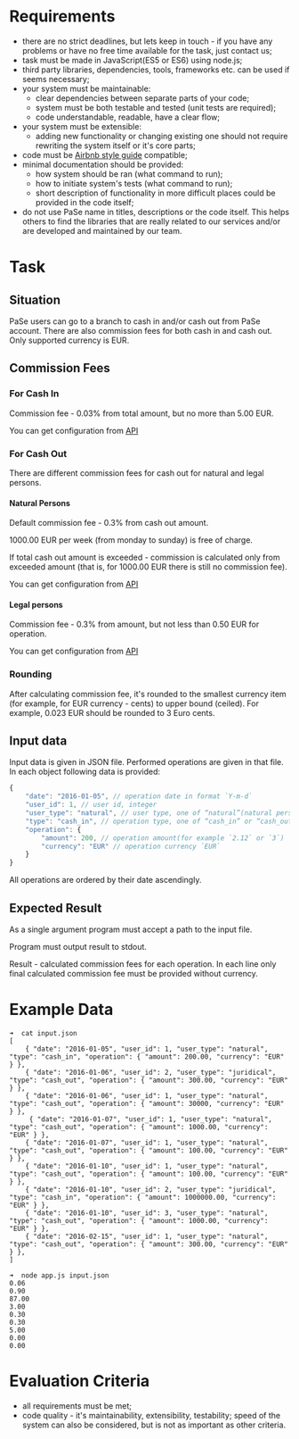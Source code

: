 Requirements
============

 * there are no strict deadlines, but lets keep in touch - if you have any problems or have no free time available for the task, just contact us;
 * task must be made in JavaScript(ES5 or ES6) using node.js;
 * third party libraries, dependencies, tools, frameworks etc. can be used if seems necessary;
 * your system must be maintainable:
     * clear dependencies between separate parts of your code;
     * system must be both testable and tested (unit tests are required);
     * code understandable, readable, have a clear flow;
 * your system must be extensible:
     * adding new functionality or changing existing one should not require rewriting the system itself or it's core parts;
 * code must be [Airbnb style guide](https://github.com/airbnb/javascript) compatible;
 * minimal documentation should be provided:
     * how system should be ran (what command to run);
     * how to initiate system's tests (what command to run);
     * short description of functionality in more difficult places could be provided in the code itself;
 * do not use PaSe name in titles, descriptions or the code itself. This helps others to find the libraries that are really related to our services and/or are developed and maintained by our team.
 
Task
====

## Situation
PaSe users can go to a branch to cash in and/or cash out from PaSe account. There are also commission fees for both cash in and cash out. Only supported currency is EUR.

## Commission Fees

### For Cash In
Commission fee - 0.03% from total amount, but no more than 5.00 EUR.

You can get configuration from [API](http://private-38e18c-uzduotis.apiary-mock.com/config/cash-in)

### For Cash Out
There are different commission fees for cash out for natural and legal persons.

#### Natural Persons
Default commission fee - 0.3% from cash out amount.

1000.00 EUR per week (from monday to sunday) is free of charge.

If total cash out amount is exceeded - commission is calculated only from exceeded amount (that is, for 1000.00 EUR there is still no commission fee).

You can get configuration from [API](http://private-38e18c-uzduotis.apiary-mock.com/config/cash-out/natural)

#### Legal persons
Commission fee - 0.3% from amount, but not less than 0.50 EUR for operation.

You can get configuration from [API](http://private-38e18c-uzduotis.apiary-mock.com/config/cash-out/juridical)

### Rounding
After calculating commission fee, it's rounded to the smallest currency item (for example, for EUR currency - cents) to upper bound (ceiled). For example, 0.023 EUR should be rounded to 3 Euro cents.

## Input data
Input data is given in JSON file. Performed operations are given in that file. In each object following data is provided:
```js
{
    "date": "2016-01-05", // operation date in format `Y-m-d`
    "user_id": 1, // user id, integer
    "user_type": "natural", // user type, one of “natural”(natural person) or “juridical”(legal person)
    "type": "cash_in", // operation type, one of “cash_in” or “cash_out”
    "operation": {
        "amount": 200, // operation amount(for example `2.12` or `3`)
        "currency": "EUR" // operation currency `EUR`
    }
}
```
All operations are ordered by their date ascendingly.

## Expected Result
As a single argument program must accept a path to the input file.

Program must output result to stdout.

Result - calculated commission fees for each operation. In each line only final calculated commission fee must be provided without currency.

Example Data
============
```
➜  cat input.json
[
    { "date": "2016-01-05", "user_id": 1, "user_type": "natural", "type": "cash_in", "operation": { "amount": 200.00, "currency": "EUR" } },
    { "date": "2016-01-06", "user_id": 2, "user_type": "juridical", "type": "cash_out", "operation": { "amount": 300.00, "currency": "EUR" } },
    { "date": "2016-01-06", "user_id": 1, "user_type": "natural", "type": "cash_out", "operation": { "amount": 30000, "currency": "EUR" } },
     { "date": "2016-01-07", "user_id": 1, "user_type": "natural", "type": "cash_out", "operation": { "amount": 1000.00, "currency": "EUR" } },
    { "date": "2016-01-07", "user_id": 1, "user_type": "natural", "type": "cash_out", "operation": { "amount": 100.00, "currency": "EUR" } },
    { "date": "2016-01-10", "user_id": 1, "user_type": "natural", "type": "cash_out", "operation": { "amount": 100.00, "currency": "EUR" } },
    { "date": "2016-01-10", "user_id": 2, "user_type": "juridical", "type": "cash_in", "operation": { "amount": 1000000.00, "currency": "EUR" } },
    { "date": "2016-01-10", "user_id": 3, "user_type": "natural", "type": "cash_out", "operation": { "amount": 1000.00, "currency": "EUR" } },
    { "date": "2016-02-15", "user_id": 1, "user_type": "natural", "type": "cash_out", "operation": { "amount": 300.00, "currency": "EUR" } },
]

➜  node app.js input.json
0.06
0.90
87.00
3.00
0.30
0.30
5.00
0.00
0.00
```

Evaluation Criteria
===================
* all requirements must be met;
* code quality - it's maintainability, extensibility, testability; speed of the system can also be considered, but is not as important as other criteria.
